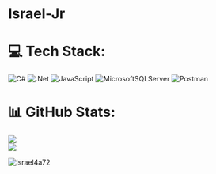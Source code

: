 # Israel-Jr


# 💻 Tech Stack:
![C#](https://img.shields.io/badge/c%23-%23239120.svg?style=for-the-badge&logo=c-sharp&logoColor=white) ![.Net](https://img.shields.io/badge/.NET-5C2D91?style=for-the-badge&logo=.net&logoColor=white) ![JavaScript](https://img.shields.io/badge/javascript-%23323330.svg?style=for-the-badge&logo=javascript&logoColor=%23F7DF1E) ![MicrosoftSQLServer](https://img.shields.io/badge/Microsoft%20SQL%20Sever-CC2927?style=for-the-badge&logo=microsoft%20sql%20server&logoColor=white) ![Postman](https://img.shields.io/badge/Postman-FF6C37?style=for-the-badge&logo=postman&logoColor=white)

# 📊 GitHub Stats:
![](https://github-readme-streak-stats.herokuapp.com/?user=israel4a72&theme=tokyonight&hide_border=false)<br/>
![]([https://github-readme-stats.vercel.app/api/top-langs/?username=israel4a72&theme=tokyonight&hide_border=false&include_all_commits=true&count_private=true&layout=compact](https://github-readme-stats-one-beige-84.vercel.app/api/top-langs/?username=israel4a72&layout=compact&theme=github_dark&hide_border=true))

<img align="center" src="https://github-readme-stats-one-beige-84.vercel.app/api?username=israel4a72&show_icons=true&locale=en&theme=github_dark&hide_border=true" alt="israel4a72" />
